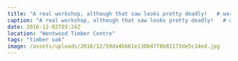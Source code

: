 ```yaml
---
title: "A real workshop, although that saw looks pretty deadly!   # workshop"
caption: "A real workshop, although that saw looks pretty deadly!   # workshop"
date: 2016-12-02T03:24Z
location: "Wentwood Timber Centre"
tags: "timber oak"
image: /assets/uploads/2016/12/59da4b661e130b47f8b81173de5c14ed.jpg
---
```

